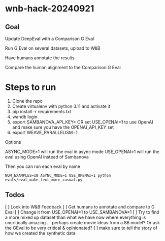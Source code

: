 # wnb-hack-20240921

## Goal

Update DeepEval with a Comparison G Eval

Run G Eval on several datasets, upload to W&B

Have humans annotate the results

Compare the human alignment to the Comparison G Eval

# Steps to run

1. Clone the repo
2. Create virtualenv with python 3.11 and activate it
3. pip install -r requirements.txt
4. wandb login
5. export SAMBANOVA_API_KEY=<your-key> OR set USE_OPENAI=1 to use OpenAI and make sure you have the OPENAI_API_KEY set
6. export WEAVE_PARALLELISM=1

Options

ASYNC_MODE=1 will run the eval in async mode
USE_OPENAI=1 will run the eval using OpenAI instead of Sambanova

Then you can run each eval by name

```
NUM_EXAMPLES=10 ASYNC_MODE=1 USE_OPENAI=1 python evals/eval_make_text_more_casual.py
```

## Todos

[ ] Look into W&B Feedback
[ ] Get humans to annotate and compare to G Eval
[ ] Change it from USE_OPENAI=1 to USE_SAMBANOVA=1
[ ] Try to find a more mixed up dataset than what we have now where everything is uncritically amazing ... perhaps create movie ideas from a 8B model? Or ask the GEval to be very critical & opinionated?
[ ] make sure to tell the story of how we created the synthetic data
